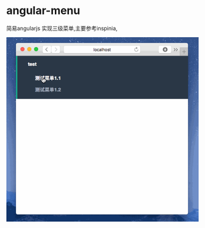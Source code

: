 # angular-menu
简易angularjs 实现三级菜单,主要参考inspinia,


![alt text](https://github.com/aruis/angular-menu/raw/master/menu.gif)
